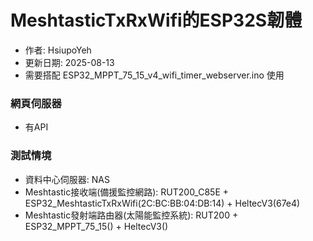 # MeshtasticTxRxWifi的ESP32S韌體
+ 作者: HsiupoYeh
+ 更新日期: 2025-08-13
+ 需要搭配 ESP32_MPPT_75_15_v4_wifi_timer_webserver.ino 使用


### 網頁伺服器
+ 有API



### 測試情境
+ 資料中心伺服器: NAS
+ Meshtastic接收端(備援監控網路): RUT200_C85E + ESP32_MeshtasticTxRxWifi(2C:BC:BB:04:DB:14) + HeltecV3(67e4)
+ Meshtastic發射端路由器(太陽能監控系統): RUT200 + ESP32_MPPT_75_15() + HeltecV3()
